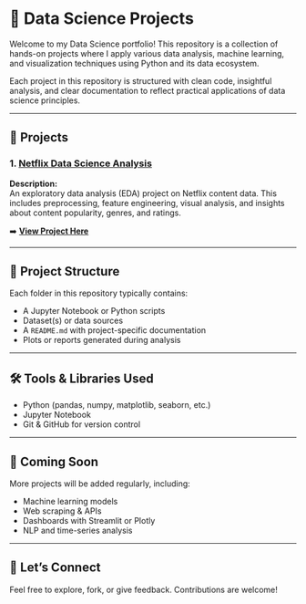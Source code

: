 # 🧠 Data Science Projects

Welcome to my Data Science portfolio! This repository is a collection of hands-on projects where I apply various data analysis, machine learning, and visualization techniques using Python and its data ecosystem.

Each project in this repository is structured with clean code, insightful analysis, and clear documentation to reflect practical applications of data science principles.

---

## 📌 Projects

### 1. [Netflix Data Science Analysis](./Netflix-Data-Science-Analysis)
**Description:**  
An exploratory data analysis (EDA) project on Netflix content data. This includes preprocessing, feature engineering, visual analysis, and insights about content popularity, genres, and ratings.

➡️ **[View Project Here](./Netflix-Data-Science-Analysis)**

---

## 📁 Project Structure

Each folder in this repository typically contains:
- A Jupyter Notebook or Python scripts
- Dataset(s) or data sources
- A `README.md` with project-specific documentation
- Plots or reports generated during analysis

---

## 🛠️ Tools & Libraries Used

- Python (pandas, numpy, matplotlib, seaborn, etc.)
- Jupyter Notebook
- Git & GitHub for version control

---

## 🚀 Coming Soon

More projects will be added regularly, including:
- Machine learning models
- Web scraping & APIs
- Dashboards with Streamlit or Plotly
- NLP and time-series analysis

---

## 🤝 Let’s Connect

Feel free to explore, fork, or give feedback. Contributions are welcome!


